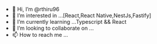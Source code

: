 - 👋 Hi, I’m @rthiru96
- 👀 I’m interested in ...[React,React Native,NestJs,Fastify]
- 🌱 I’m currently learning ...Typescript && React
- 💞️ I’m looking to collaborate on ...
- 📫 How to reach me ...

<!---
rthiru96/rthiru96 is a ✨ special ✨ repository because its `README.md` (this file) appears on your GitHub profile.
You can click the Preview link to take a look at your changes.
--->
